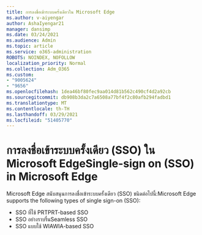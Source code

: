 ```yaml
---
title: การลงชื่อเข้าระบบครั้งเดียวใน Microsoft Edge
ms.author: v-aiyengar
author: AshaIyengar21
manager: dansimp
ms.date: 03/24/2021
ms.audience: Admin
ms.topic: article
ms.service: o365-administration
ROBOTS: NOINDEX, NOFOLLOW
localization_priority: Normal
ms.collection: Adm_O365
ms.custom:
- "9005624"
- "9656"
ms.openlocfilehash: 1dea46bf80fec9aa014d81b562c490cf4d2a92cb
ms.sourcegitcommit: db908b3da2c7a6508a77bf4f2c80afb294fadbd1
ms.translationtype: MT
ms.contentlocale: th-TH
ms.lasthandoff: 03/29/2021
ms.locfileid: "51405770"
---
```

# <a name="single-sign-on-sso-in-microsoft-edge"></a><span data-ttu-id="df79f-102">การลงชื่อเข้าระบบครั้งเดียว (SSO) ใน Microsoft Edge</span><span class="sxs-lookup"><span data-stu-id="df79f-102">Single-sign on (SSO) in Microsoft Edge</span></span>

<span data-ttu-id="df79f-103">Microsoft Edge สนับสนุนการลงชื่อเข้าระบบครั้งเดียว (SSO) ชนิดต่อไปนี้:</span><span class="sxs-lookup"><span data-stu-id="df79f-103">Microsoft Edge supports the following types of single sign-on (SSO):</span></span>
- <span data-ttu-id="df79f-104">SSO ที่ใช้ PRT</span><span class="sxs-lookup"><span data-stu-id="df79f-104">PRT-based SSO</span></span>
- <span data-ttu-id="df79f-105">SSO อย่างราบรื่น</span><span class="sxs-lookup"><span data-stu-id="df79f-105">Seamless SSO</span></span>
- <span data-ttu-id="df79f-106">SSO แบบใช้ WIA</span><span class="sxs-lookup"><span data-stu-id="df79f-106">WIA-based SSO</span></span>
